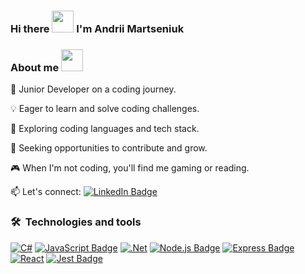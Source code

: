 ### Hi there <img src="https://github.com/TheDudeThatCode/TheDudeThatCode/blob/master/Assets/Hi.gif" width="35" /> I'm Andrii Martseniuk
### About me  <img src="https://github.com/TheDudeThatCode/TheDudeThatCode/blob/master/Assets/Developer.gif" width="35px"> 
🚀 Junior Developer on a coding journey.

💡 Eager to learn and solve coding challenges.

🌱 Exploring coding languages and tech stack.

🔭 Seeking opportunities to contribute and grow.

🎮 When I'm not coding, you'll find me gaming or reading.

📫 Let's connect: [![LinkedIn Badge](https://img.shields.io/badge/-LinkedIn-blue?style=flat-square&logo=Linkedin&logoColor=white)](https://www.linkedin.com/in/andrii-martseniuk)


### 🛠  Technologies and tools
[![C#](https://img.shields.io/badge/c%23-%23239120.svg?style=for-the-badge&logo=c-sharp&logoColor=white)](#)
[![JavaScript Badge](https://img.shields.io/badge/-JavaScript-F7DF1E?style=for-the-badge&logo=JavaScript&logoColor=black)](#)
[![.Net](https://img.shields.io/badge/.NET-5C2D91?style=for-the-badge&logo=.net&logoColor=white)](#)
[![Node.js Badge](https://img.shields.io/badge/-Node.js-339933?style=for-the-badge&logo=Node.js&logoColor=white)](#)
[![Express Badge](https://img.shields.io/badge/-Express-000000?style=for-the-badge&logo=Express&logoColor=white)](#)
[![React](https://img.shields.io/badge/react-%2320232a.svg?style=for-the-badge&logo=react&logoColor=%2361DAFB)](#)
[![Jest Badge](https://img.shields.io/badge/-Jest-C21325?style=for-the-badge&logo=Jest&logoColor=white)](#)
